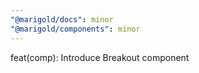 ```yaml
---
"@marigold/docs": minor 
"@marigold/components": minor
---
```


feat(comp): Introduce Breakout component
